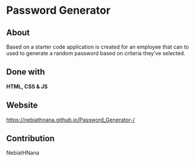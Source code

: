 # Password Generator 

## About

Based on a starter code application is created for an employee that can to used to generate a random password based on criteria they’ve selected.

## Done with 

**HTML, CSS & JS** 

## Website 

https://nebiathnana.github.io/Password_Generator-/


## Contribution

NebiatHNana
